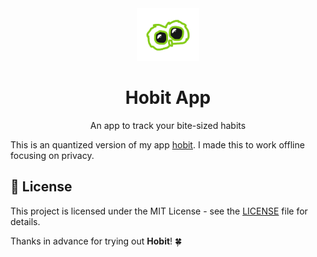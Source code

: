 <div align="center">
      <img src="https://raw.githubusercontent.com/binarybard-dvk/hobit-app/main/assets/images/adaptive-icon.png" width="100px"><br/>
        <h1>Hobit App</h1>
  <p>An app to track your bite-sized habits</p>
     </div>

This is an quantized version of my app [hobit](https://github.com/giridhar7632/hobit). I made this to work offline focusing on privacy.

<!-- <div style="display: flex; flex-wrap: nowrap; gap: 10px; align-items: center; justify-content: space-around;">
  <img src="https://github.com/user-attachments/assets/c6f63ce7-5e0d-495e-ab6e-ff127ba9878d" alt="Screenshot 2" width="180">
  <img src="https://github.com/user-attachments/assets/d8bb276e-772f-4648-94c0-6314926ab543" alt="Screenshot 3" width="180">
  <img src="https://github.com/user-attachments/assets/74a7874a-1c2c-40b9-bae6-1df65e1f57ee" alt="Screenshot 4" width="180">
</div> -->

<!-- ## ✨ About

I often forget to do things on time, and adding reminders to my calendar just made it harder to see my schedule. That's why I created **Hobit** — to help people like me remember the small habits we don't want to miss. It lets you set daily, weekly, and monthly goals, track your progress, and get timely reminders to keep you on track. 

**Current Status:** First version of the app is live. You can download the APK in the github releases to test.

## 🚀 Features

- **Simple Habit Tracking**: Easy tracking of habits
- **AI-Powered Points System**: Earn points for sticking to your habits.  
- **Streak Tracking**: Keep your streaks alive and build long-term habits.  
- **Activity Graph**: Visualize your progress for each habit over time.  
- **Timely Notifications**: Get reminders exactly when you need them. *(Currently on hold due to the lack of a push API key)*.

## 📝 Feedback

Any type of feedback is appreciated!  
Please feel free to [open an issue](https://github.com/giridhar7632/hobit-x/issues) or contact me directly.

## 🛠️ Optimizations

I plan to optimize **Hobit** in the future, so stay tuned for updates! 😊

## 👨‍💻 Contributing

Contributions are welcome! If you'd like to contribute, please fork the repository and use a feature branch. Pull requests are warmly welcome.-->

## 📜 License

This project is licensed under the MIT License - see the [LICENSE](LICENSE) file for details.

Thanks in advance for trying out **Hobit**! 🍀
